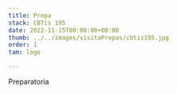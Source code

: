 ```yaml
---
title: Prepa
stack: CBTis 195
date: 2022-11-15T00:00:00+00:00
thumb: ../../images/visitaPrepas/cbtis195.jpg
order: 1
tam: logo

---
```

Preparatoria